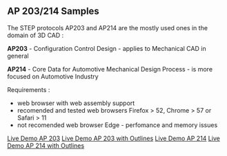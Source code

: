 ## AP 203/214 Samples

 The STEP protocols AP203 and AP214 are the mostly used ones in the domain of 3D CAD :

 **AP203** - Configuration Control Design - applies to Mechanical CAD in general
 
 **AP214** - Core Data for Automotive Mechanical Design Process - is more focused on Automotive Industry


Requirements :

* web browser with web assembly support 
* recomended and tested web browsers Firefox > 52, Chrome > 57 or Safari > 11
* not recomended web browser Edge - perfomance and memory issues 

[Live Demo AP 203](sample_ap203.html)
[Live Demo AP 203 with Outlines](sample_ap203_outline.html)
[Live Demo AP 214](sample_ap214.html)
[Live Demo AP 214 with Outlines](sample_ap214_outline.html)
